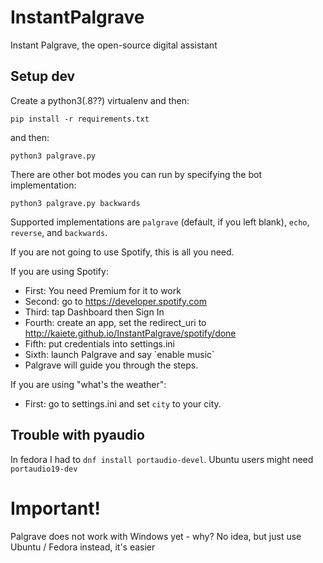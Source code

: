 # InstantPalgrave
Instant Palgrave, the open-source digital assistant

## Setup dev

Create a python3(.8??) virtualenv and then:

```console
pip install -r requirements.txt
```

and then:

```console
python3 palgrave.py
```

There are other bot modes you can run by specifying the bot implementation:

```console
python3 palgrave.py backwards
```

Supported implementations are `palgrave` (default, if you left blank), `echo`, `reverse`, and `backwards`.

If you are not going to use Spotify, this is all you need.

If you are using Spotify:
* First: You need Premium for it to work
* Second: go to https://developer.spotify.com
* Third: tap Dashboard then Sign In
* Fourth: create an app, set the redirect_uri to http://kaiete.github.io/InstantPalgrave/spotify/done
* Fifth: put credentials into settings.ini
* Sixth: launch Palgrave and say \`enable music\`
* Palgrave will guide you through the steps.

If you are using "what's the weather":
* First: go to settings.ini and set `city` to your city.

## Trouble with pyaudio

In fedora I had to `dnf install portaudio-devel`. Ubuntu users might need `portaudio19-dev`

# Important!
Palgrave does not work with Windows yet - why? No idea, but just use Ubuntu / Fedora instead, it's easier
